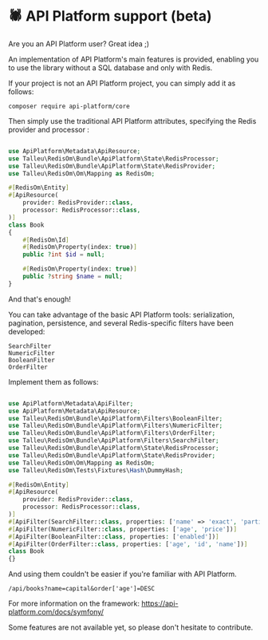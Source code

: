 # 🕷 API Platform support (beta)


Are you an API Platform user? Great idea ;)

An implementation of API Platform's main features is provided, enabling you to use the library without a SQL database and only with Redis.

If your project is not an API Platform project, you can simply add it as follows:

```
composer require api-platform/core
```

Then simply use the traditional API Platform attributes, specifying the Redis provider and processor :
```php

use ApiPlatform\Metadata\ApiResource;
use Talleu\RedisOm\Bundle\ApiPlatform\State\RedisProcessor;
use Talleu\RedisOm\Bundle\ApiPlatform\State\RedisProvider;
use Talleu\RedisOm\Om\Mapping as RedisOm;

#[RedisOm\Entity]
#[ApiResource(
    provider: RedisProvider::class,
    processor: RedisProcessor::class,
)]
class Book
{
    #[RedisOm\Id]
    #[RedisOm\Property(index: true)]
    public ?int $id = null;

    #[RedisOm\Property(index: true)]
    public ?string $name = null;
}

```

And that's enough!

You can take advantage of the basic API Platform tools: serialization, pagination, persistence, and several Redis-specific filters have been developed:
```
SearchFilter
NumericFilter
BooleanFilter
OrderFilter
```

Implement them as follows:

```php

use ApiPlatform\Metadata\ApiFilter;
use ApiPlatform\Metadata\ApiResource;
use Talleu\RedisOm\Bundle\ApiPlatform\Filters\BooleanFilter;
use Talleu\RedisOm\Bundle\ApiPlatform\Filters\NumericFilter;
use Talleu\RedisOm\Bundle\ApiPlatform\Filters\OrderFilter;
use Talleu\RedisOm\Bundle\ApiPlatform\Filters\SearchFilter;
use Talleu\RedisOm\Bundle\ApiPlatform\State\RedisProcessor;
use Talleu\RedisOm\Bundle\ApiPlatform\State\RedisProvider;
use Talleu\RedisOm\Om\Mapping as RedisOm;
use Talleu\RedisOm\Tests\Fixtures\Hash\DummyHash;

#[RedisOm\Entity]
#[ApiResource(
    provider: RedisProvider::class,
    processor: RedisProcessor::class,
)]
#[ApiFilter(SearchFilter::class, properties: ['name' => 'exact', 'partialName' => 'partial'])]
#[ApiFilter(NumericFilter::class, properties: ['age', 'price'])]
#[ApiFilter(BooleanFilter::class, properties: ['enabled'])]
#[ApiFilter(OrderFilter::class, properties: ['age', 'id', 'name'])]
class Book
{}
```

And using them couldn't be easier if you're familiar with API Platform.

```
/api/books?name=capital&order['age']=DESC
```

For more information on the framework: https://api-platform.com/docs/symfony/

Some features are not available yet, so please don't hesitate to contribute. 

